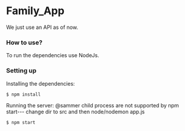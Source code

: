 # Family_App
We just use an API as of now.

### How to use?
To run the dependencies use NodeJs.

### Setting up
Installing the dependencies:

```sh
$ npm install
```
Running the server:
@sammer child process are not supported by npm start--- change dir to src and then node/nodemon app.js

```sh
$ npm start
```

